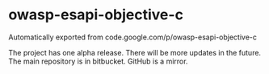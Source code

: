 # owasp-esapi-objective-c
Automatically exported from code.google.com/p/owasp-esapi-objective-c

The project has one alpha release. There will be more updates in the future. The main repository is in bitbucket. GitHub is a mirror.
